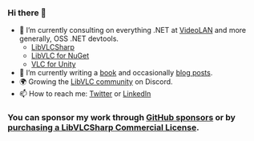 ### Hi there 👋

- 🔭 I’m currently consulting on everything .NET at [VideoLAN](https://www.videolan.org) and more generally, OSS .NET devtools.
  - [LibVLCSharp](https://github.com/videolan/libvlcsharp)
  - [LibVLC for NuGet](https://github.com/mfkl/libvlc-nuget)
  - [VLC for Unity](https://github.com/videolan/vlc-unity)
- 🌱 I’m currently writing a [book](https://www.libvlcsharpthebook.com/preview) and occasionally [blog posts](https://mfkl.github.io).
- :earth_africa: Growing the [LibVLC community](https://discord.gg/3h3K3JF) on Discord.	
- 📫 How to reach me: [Twitter](https://twitter.com/martz2804) or [LinkedIn](https://www.linkedin.com/in/martin-finkel-a9368571)

### You can sponsor my work through [GitHub sponsors](https://github.com/sponsors/mfkl) or by [purchasing a LibVLCSharp Commercial License](https://videolabs.io/solutions/libvlcsharp).
